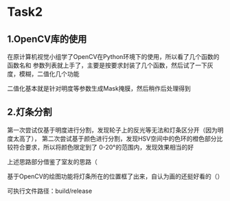 # Task2

## 1.OpenCV库的使用

在原计算机视觉小组学了OpenCV在Python环境下的使用，所以看了几个函数的函数名和
参数列表就上手了，主要是按要求封装了几个函数，然后试了一下灰度，模糊，二值化几个功能

二值化基本就是针对明度等参数生成Mask掩膜，然后稍作后处理得到

## 2.灯条分割

第一次尝试仅基于明度进行分割，发现轮子上的反光等无法和灯条区分开（因为明度太高了），
第二次尝试基于颜色进行分割，发现HSV空间中的色环的橙色部分比较符合要求，所以将颜色限定到了
0-20°的范围内，发现效果相当的好

上述思路部分借鉴了室友的思路（

基于OpenCV的绘图功能将灯条所在的位置框了出来，自认为画的还挺好看的（）

可执行文件路径：build/release

